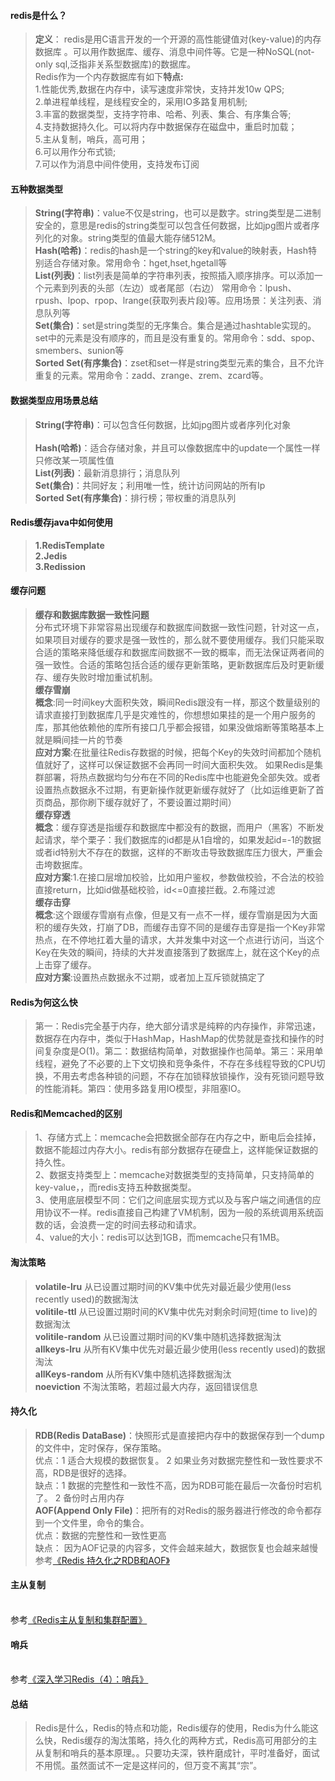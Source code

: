 #### redis是什么？
>**定义**： redis是用C语言开发的一个开源的高性能键值对(key-value)的内存数据库 。可以用作数据库、缓存、消息中间件等。它是一种NoSQL(not-only sql,泛指非关系型数据库)的数据库。<br>Redis作为一个内存数据库有如下**特点:**  <br> 1.性能优秀,数据在内存中，读写速度非常快，支持并发10w QPS;<br>2.单进程单线程，是线程安全的，采用IO多路复用机制;<br>3.丰富的数据类型，支持字符串、哈希、列表、集合、有序集合等;<br>4.支持数据持久化。可以将内存中数据保存在磁盘中，重启时加载；<br>5.主从复制，哨兵，高可用；<br>6.可以用作分布式锁;<br>7.可以作为消息中间件使用，支持发布订阅

#### 五种数据类型
> **String(字符串)**：value不仅是string，也可以是数字。string类型是二进制安全的，意思是redis的string类型可以包含任何数据，比如jpg图片或者序列化的对象。string类型的值最大能存储512M。
<br>**Hash(哈希)**：redis的hash是一个string的key和value的映射表，Hash特别适合存储对象。常用命令：hget,hset,hgetall等
<br>**List(列表)**：list列表是简单的字符串列表，按照插入顺序排序。可以添加一个元素到列表的头部（左边）或者尾部（右边）  常用命令：lpush、rpush、lpop、rpop、lrange(获取列表片段)等。应用场景：关注列表、消息队列等
<br>**Set(集合)**：set是string类型的无序集合。集合是通过hashtable实现的。set中的元素是没有顺序的，而且是没有重复的。常用命令：sdd、spop、smembers、sunion等
<br>**Sorted Set(有序集合)**：zset和set一样是string类型元素的集合，且不允许重复的元素。常用命令：zadd、zrange、zrem、zcard等。

#### 数据类型应用场景总结

> **String(字符串)**：可以包含任何数据，比如jpg图片或者序列化对象	
<br>**Hash(哈希)**：适合存储对象，并且可以像数据库中的update一个属性一样只修改某一项属性值
<br>**List(列表)**：最新消息排行；消息队列
<br>**Set(集合)**：共同好友；利用唯一性，统计访问网站的所有Ip
<br>**Sorted Set(有序集合)**：排行榜；带权重的消息队列
#### Redis缓存java中如何使用
>**1.RedisTemplate**
<br>**2.Jedis**
<br>**3.Redission**

#### 缓存问题
> **缓存和数据库数据一致性问题**
<br>分布式环境下非常容易出现缓存和数据库间数据一致性问题，针对这一点，如果项目对缓存的要求是强一致性的，那么就不要使用缓存。我们只能采取合适的策略来降低缓存和数据库间数据不一致的概率，而无法保证两者间的强一致性。合适的策略包括合适的缓存更新策略，更新数据库后及时更新缓存、缓存失败时增加重试机制。
<br>**缓存雪崩**
<br>**概念**:同一时间key大面积失效，瞬间Redis跟没有一样，那这个数量级别的请求直接打到数据库几乎是灾难性的，你想想如果挂的是一个用户服务的库，那其他依赖他的库所有接口几乎都会报错，如果没做熔断等策略基本上就是瞬间挂一片的节奏
<br>**应对方案**:在批量往Redis存数据的时候，把每个Key的失效时间都加个随机值就好了，这样可以保证数据不会再同一时间大面积失效。
如果Redis是集群部署，将热点数据均匀分布在不同的Redis库中也能避免全部失效。或者设置热点数据永不过期，有更新操作就更新缓存就好了（比如运维更新了首页商品，那你刷下缓存就好了，不要设置过期时间）
<br>**缓存穿透**
<br>**概念**：缓存穿透是指缓存和数据库中都没有的数据，而用户（黑客）不断发起请求，举个栗子：我们数据库的id都是从1自增的，如果发起id=-1的数据或者id特别大不存在的数据，这样的不断攻击导致数据库压力很大，严重会击垮数据库。
<br>**应对方案**:1.在接口层增加校验，比如用户鉴权，参数做校验，不合法的校验直接return，比如id做基础校验，id<=0直接拦截。2.布隆过滤
<br>**缓存击穿**
<br>**概念**:这个跟缓存雪崩有点像，但是又有一点不一样，缓存雪崩是因为大面积的缓存失效，打崩了DB，而缓存击穿不同的是缓存击穿是指一个Key非常热点，在不停地扛着大量的请求，大并发集中对这一个点进行访问，当这个Key在失效的瞬间，持续的大并发直接落到了数据库上，就在这个Key的点上击穿了缓存。
<br>**应对方案**:设置热点数据永不过期，或者加上互斥锁就搞定了
#### Redis为何这么快
>第一：Redis完全基于内存，绝大部分请求是纯粹的内存操作，非常迅速，数据存在内存中，类似于HashMap，HashMap的优势就是查找和操作的时间复杂度是O(1)。第二：数据结构简单，对数据操作也简单。第三：采用单线程，避免了不必要的上下文切换和竞争条件，不存在多线程导致的CPU切换，不用去考虑各种锁的问题，不存在加锁释放锁操作，没有死锁问题导致的性能消耗。第四：使用多路复用IO模型，非阻塞IO。
#### Redis和Memcached的区别
>1、存储方式上：memcache会把数据全部存在内存之中，断电后会挂掉，数据不能超过内存大小。redis有部分数据存在硬盘上，这样能保证数据的持久性。
<br>2、数据支持类型上：memcache对数据类型的支持简单，只支持简单的key-value，，而redis支持五种数据类型。
<br>3、使用底层模型不同：它们之间底层实现方式以及与客户端之间通信的应用协议不一样。redis直接自己构建了VM机制，因为一般的系统调用系统函数的话，会浪费一定的时间去移动和请求。
<br>4、value的大小：redis可以达到1GB，而memcache只有1MB。
#### 淘汰策略
>**volatile-lru**	从已设置过期时间的KV集中优先对最近最少使用(less recently used)的数据淘汰
<br>**volitile-ttl**	从已设置过期时间的KV集中优先对剩余时间短(time to live)的数据淘汰
<br>**volitile-random**	从已设置过期时间的KV集中随机选择数据淘汰
<br>**allkeys-lru**	从所有KV集中优先对最近最少使用(less recently used)的数据淘汰
<br>**allKeys-random**	从所有KV集中随机选择数据淘汰
<br>**noeviction**	不淘汰策略，若超过最大内存，返回错误信息
#### 持久化
>**RDB(Redis DataBase)**：快照形式是直接把内存中的数据保存到一个dump的文件中，定时保存，保存策略。
<br>优点：1 适合大规模的数据恢复。
2 如果业务对数据完整性和一致性要求不高，RDB是很好的选择。<br>缺点：1 数据的完整性和一致性不高，因为RDB可能在最后一次备份时宕机了。
2 备份时占用内存
<br>**AOF(Append Only File)**：把所有的对Redis的服务器进行修改的命令都存到一个文件里，命令的集合。
<br>优点：数据的完整性和一致性更高 <br>缺点：
因为AOF记录的内容多，文件会越来越大，数据恢复也会越来越慢
<br>参考[《Redis 持久化之RDB和AOF》](https://www.cnblogs.com/itdragon/p/7906481.html)
#### 主从复制
<br>参考[《Redis主从复制和集群配置》](https://blog.csdn.net/u011204847/article/details/51307044?depth_1-utm_source=distribute.pc_relevant.none-task&utm_source=distribute.pc_relevant.none-task)
#### 哨兵
<br>参考[《深入学习Redis（4）：哨兵》](https://www.cnblogs.com/kismetv/p/9609938.html)
#### 总结
>Redis是什么，Redis的特点和功能，Redis缓存的使用，Redis为什么能这么快，Redis缓存的淘汰策略，持久化的两种方式，Redis高可用部分的主从复制和哨兵的基本原理。。只要功夫深，铁杵磨成针，平时准备好，面试不用慌。虽然面试不一定是这样问的，但万变不离其“宗”。